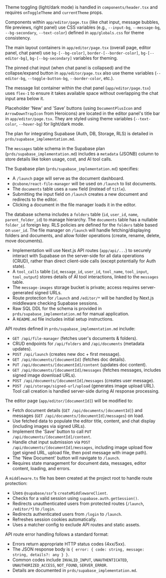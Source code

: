 Theme toggling (light/dark mode) is handled in `components/header.tsx` and requires `onToggleTheme` and `currentTheme` props.

Components within `app/editor/page.tsx` (like chat input, message bubbles, file previews, right panel) use CSS variables (e.g., `--input-bg`, `--message-bg`, `--bg-secondary`, `--text-color`) defined in `app/globals.css` for theme consistency.

The main layout containers in `app/editor/page.tsx` (overall page, editor panel, chat panel) use `bg-[--bg-color]`, `border-[--border-color]`, `bg-[--editor-bg]`, `bg-[--bg-secondary]` variables for theming.

The pinned chat input (when chat panel is collapsed) and the collapse/expand button in `app/editor/page.tsx` also use theme variables (`--editor-bg`, `--toggle-button-bg`, `--border-color`, etc.).

The message list container within the chat panel (`app/editor/page.tsx`) uses `flex-1` to ensure it takes available space without overlapping the chat input area below it.

Placeholder 'New' and 'Save' buttons (using `DocumentPlusIcon` and `ArrowDownTrayIcon` from Heroicons) are located in the editor panel's title bar in `app/editor/page.tsx`. They are styled using theme variables (`--text-color`, `--hover-bg`) for light/dark mode.

The plan for integrating Supabase (Auth, DB, Storage, RLS) is detailed in `prds/supabase_implementation.md`.

The `messages` table schema in the Supabase plan (`prds/supabase_implementation.md`) includes a `metadata` (JSONB) column to store details like token usage, cost, and AI tool calls.

The Supabase plan (`prds/supabase_implementation.md`) specifies:
* A `/launch` page will serve as the document dashboard.
* `@cubone/react-file-manager` will be used on `/launch` to list documents.
* The `documents` table uses a `name` field (instead of `title`).
* Submitting the input field on `/launch` creates a new document and redirects to the editor.
* Clicking a document in the file manager loads it in the editor.

The database schema includes a `folders` table (`id`, `user_id`, `name`, `parent_folder_id`) to manage hierarchy.
The `documents` table has a nullable `folder_id` foreign key.
RLS policies are defined for the `folders` table based on `user_id`.
The file manager on `/launch` will handle fetching/displaying folders and documents, and allow folder operations (create, rename, delete, move documents).
* Implementation will use Next.js API routes (`app/api/...`) to securely interact with Supabase on the server-side for all data operations (CRUD), rather than direct client-side calls (except potentially for Auth state).
* A `tool_calls` table (`id`, `message_id`, `user_id`, `tool_name`, `tool_input`, `tool_output`) stores details of AI tool interactions, linked to the `messages` table.
* The `message-images` storage bucket is private; access requires server-generated signed URLs.
* Route protection for `/launch` and `/editor/*` will be handled by Next.js middleware checking Supabase sessions.
* Raw SQL DDL for the schema is provided in `prds/supabase_implementation.md` for manual application.
* A `README.md` file includes initial setup instructions.

API routes defined in `prds/supabase_implementation.md` include:
*   `GET /api/file-manager` (fetches user's documents & folders).
*   CRUD endpoints for `/api/folders` and `/api/documents` (metadata updates).
*   `POST /api/launch` (creates new doc + first message).
*   `GET /api/documents/[documentId]` (fetches doc details).
*   `PUT /api/documents/[documentId]/content` (updates doc content).
*   `GET /api/documents/[documentId]/messages` (fetches messages, includes signed image download URLs).
*   `POST /api/documents/[documentId]/messages` (creates user message).
*   `POST /api/storage/signed-url/upload` (generates image upload URL).
Tool call creation is handled server-side during AI response processing.

The editor page (`app/editor/[documentId]`) will be modified to:
*   Fetch document details (`GET /api/documents/[documentId]`) and messages (`GET /api/documents/[documentId]/messages`) on load.
*   Use fetched data to populate the editor title, content, and chat display (including images via signed URLs).
*   Implement the 'Save' button to call `PUT /api/documents/[documentId]/content`.
*   Handle chat input submission via `POST /api/documents/[documentId]/messages`, including image upload flow (get signed URL, upload file, then post message with image path).
*   The 'New Document' button will navigate to `/launch`.
*   Requires state management for document data, messages, editor content, loading, and errors.

A `middleware.ts` file has been created at the project root to handle route protection:
*   Uses `@supabase/ssr`'s `createMiddlewareClient`.
*   Checks for a valid session using `supabase.auth.getSession()`.
*   Redirects unauthenticated users from protected routes (`/launch`, `/editor/*`) to `/login`.
*   Redirects authenticated users from `/login` to `/launch`.
*   Refreshes session cookies automatically.
*   Uses a matcher config to exclude API routes and static assets.

API route error handling follows a standard format:
*   Errors return appropriate HTTP status codes (4xx/5xx).
*   The JSON response body is `{ error: { code: string, message: string, details?: any } }`.
*   Common codes include `INVALID_INPUT`, `UNAUTHENTICATED`, `UNAUTHORIZED_ACCESS`, `NOT_FOUND`, `SERVER_ERROR`.
*   Details are documented in `prds/supabase_implementation.md`.
